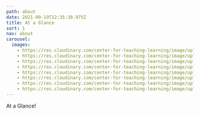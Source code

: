 ```yaml
---
path: about
date: 2021-09-19T12:35:38.975Z
title: At a Glance
sort: 1
nav: about
carousel:
  images:
    - https://res.cloudinary.com/center-for-teaching-learning/image/upload/v1636667649/200114_untitledshoot_DSC_3675_rf39rr.jpg
    - https://res.cloudinary.com/center-for-teaching-learning/image/upload/v1636667649/200114_untitledshoot_DSC_3587_izktuj.jpg
    - https://res.cloudinary.com/center-for-teaching-learning/image/upload/v1636667653/200114_untitledshoot_DSC_3721_g397ql.jpg
    - https://res.cloudinary.com/center-for-teaching-learning/image/upload/v1636667652/200114_untitledshoot_DSC_3696_ctnuqm.jpg
    - https://res.cloudinary.com/center-for-teaching-learning/image/upload/v1636667651/200114_untitledshoot_DSC_3707_uwh6ot.jpg
    - https://res.cloudinary.com/center-for-teaching-learning/image/upload/v1636667661/200114_untitledshoot_DSC_3943_x8pr21.jpg
    - https://res.cloudinary.com/center-for-teaching-learning/image/upload/v1636667671/200114_untitledshoot_DSC_4127_lgvdik.jpg
    - https://res.cloudinary.com/center-for-teaching-learning/image/upload/v1636667669/200114_untitledshoot_DSC_4118_ejiuod.jpg
---
```


At a Glance!
